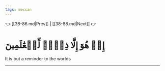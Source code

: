 ```yaml
---
tags: meccan
---
```


👈 [[38-86.md|Prev]] | [[38-88.md|Next]] 👉

# إِنۡ هُوَ إِلَّا ذِكۡرٞ لِّلۡعَٰلَمِينَ

It is but a reminder to the worlds

---


